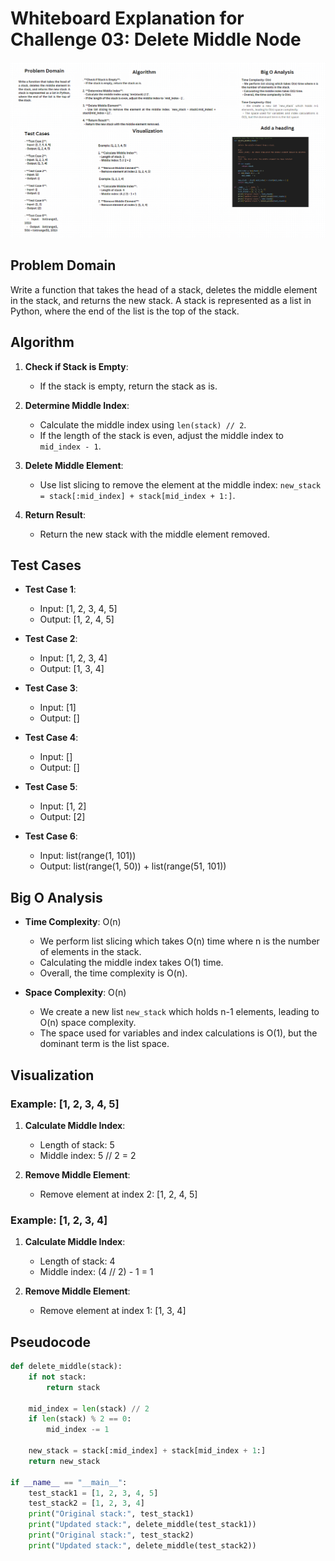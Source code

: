 # Whiteboard Explanation for Challenge 03: Delete Middle Node
![](./challenge03-stack.png)

## Problem Domain
Write a function that takes the head of a stack, deletes the middle element in the stack, and returns the new stack. A stack is represented as a list in Python, where the end of the list is the top of the stack.

## Algorithm
1. **Check if Stack is Empty**:
   - If the stack is empty, return the stack as is.
   
2. **Determine Middle Index**:
   - Calculate the middle index using `len(stack) // 2`.
   - If the length of the stack is even, adjust the middle index to `mid_index - 1`.

3. **Delete Middle Element**:
   - Use list slicing to remove the element at the middle index: `new_stack = stack[:mid_index] + stack[mid_index + 1:]`.

4. **Return Result**:
   - Return the new stack with the middle element removed.

## Test Cases
- **Test Case 1**:
  - Input: [1, 2, 3, 4, 5]
  - Output: [1, 2, 4, 5]

- **Test Case 2**:
  - Input: [1, 2, 3, 4]
  - Output: [1, 3, 4]

- **Test Case 3**:
  - Input: [1]
  - Output: []

- **Test Case 4**:
  - Input: []
  - Output: []

- **Test Case 5**:
  - Input: [1, 2]
  - Output: [2]

- **Test Case 6**:
  - Input: list(range(1, 101))
  - Output: list(range(1, 50)) + list(range(51, 101))

## Big O Analysis
- **Time Complexity**: O(n)
  - We perform list slicing which takes O(n) time where n is the number of elements in the stack.
  - Calculating the middle index takes O(1) time.
  - Overall, the time complexity is O(n).
  
- **Space Complexity**: O(n)
  - We create a new list `new_stack` which holds n-1 elements, leading to O(n) space complexity.
  - The space used for variables and index calculations is O(1), but the dominant term is the list space.

## Visualization
### Example: [1, 2, 3, 4, 5]

1. **Calculate Middle Index**:
   - Length of stack: 5
   - Middle index: 5 // 2 = 2

2. **Remove Middle Element**:
   - Remove element at index 2: [1, 2, 4, 5]

### Example: [1, 2, 3, 4]

1. **Calculate Middle Index**:
   - Length of stack: 4
   - Middle index: (4 // 2) - 1 = 1

2. **Remove Middle Element**:
   - Remove element at index 1: [1, 3, 4]

## Pseudocode

```python
def delete_middle(stack):
    if not stack:
        return stack
    
    mid_index = len(stack) // 2
    if len(stack) % 2 == 0:
        mid_index -= 1
    
    new_stack = stack[:mid_index] + stack[mid_index + 1:]
    return new_stack

if __name__ == "__main__":
    test_stack1 = [1, 2, 3, 4, 5]
    test_stack2 = [1, 2, 3, 4]
    print("Original stack:", test_stack1)
    print("Updated stack:", delete_middle(test_stack1))
    print("Original stack:", test_stack2)
    print("Updated stack:", delete_middle(test_stack2))
